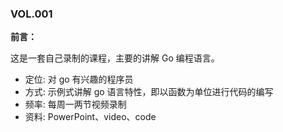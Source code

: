 ### VOL.001


**前言：**

这是一套自己录制的课程，主要的讲解 Go 编程语言。

- 定位: 对 go 有兴趣的程序员
- 方式: 示例式讲解 go 语言特性，即以函数为单位进行代码的编写
- 频率: 每周一两节视频录制
- 资料: PowerPoint、video、code


